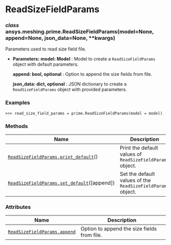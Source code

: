 # ReadSizeFieldParams

<a id="ansys.meshing.prime.ReadSizeFieldParams"></a>

### *class* ansys.meshing.prime.ReadSizeFieldParams(model=None, append=None, json_data=None, \*\*kwargs)

Parameters used to read size field file.

* **Parameters:**
  **model: Model**
  : Model to create a `ReadSizeFieldParams` object with default parameters.

  **append: bool, optional**
  : Option to append the size fields from file.

  **json_data: dict, optional**
  : JSON dictionary to create a `ReadSizeFieldParams` object with provided parameters.

### Examples

```pycon
>>> read_size_field_params = prime.ReadSizeFieldParams(model = model)
```

<!-- !! processed by numpydoc !! -->

### Methods

| Name | Description |
|-----------------------------------------------------------------------------------------------------------------------------------------------------------|-------------------------------------------------------------|
| [`ReadSizeFieldParams.print_default`](ansys.meshing.prime.ReadSizeFieldParams.print_default.md#ansys.meshing.prime.ReadSizeFieldParams.print_default)()   | Print the default values of `ReadSizeFieldParams` object.   |
| [`ReadSizeFieldParams.set_default`](ansys.meshing.prime.ReadSizeFieldParams.set_default.md#ansys.meshing.prime.ReadSizeFieldParams.set_default)([append]) | Set the default values of the `ReadSizeFieldParams` object. |

### Attributes

| Name | Description |
|------------------------------------------------------------------------------------------------------------------------------------|-----------------------------------------------|
| [`ReadSizeFieldParams.append`](ansys.meshing.prime.ReadSizeFieldParams.append.md#ansys.meshing.prime.ReadSizeFieldParams.append)   | Option to append the size fields from file.   |
<!-- vale on -->
